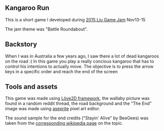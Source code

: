## Kangaroo Run

This is a short game I developed during [2015 Liu Game Jam](https://www.facebook.com/events/1638233146445609/) Nov13-15

The jam theme was "Battle Roundabout". 

## Backstory

When I was in Australia a few years ago, I saw there a lot of dead kangaroos on the road :(
In this game you play a really concious kangaroo that has to control his intentions to actually move. The objective is to press the arrow keys in a specific order and reach the end of the screen

## Tools and assets

This game was made using [Löve2D framework](http://love2d.org), the wallaby picture was found in a random reddit thread, the road background and the "The End" image was made using [aseprite](http://aseprite.org) pixel art editor.

The sound sample for the end credits ("Stayin' Alive" by BeeGees) was taken from the [corresponding wikipedia page](https://en.wikipedia.org/wiki/Stayin%27_Alive) on the topic.
